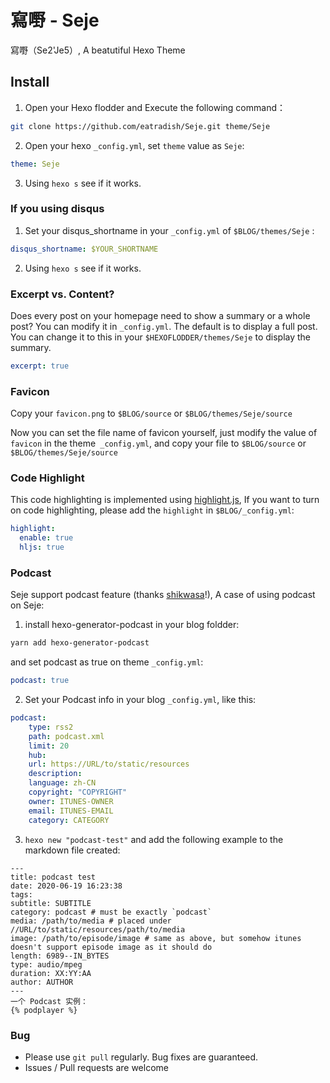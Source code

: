 # 寫嘢 - Seje
寫嘢（Se2'Je5）, A beatutiful Hexo Theme

## Install
1. Open your Hexo flodder and Execute the following command：

```bash
git clone https://github.com/eatradish/Seje.git theme/Seje
```

2. Open your hexo `_config.yml`, set `theme` value as `Seje`:

```yaml
theme: Seje
```

3. Using `hexo s` see if it works.

### If you using disqus
1. Set your disqus_shortname in your `_config.yml` of `$BLOG/themes/Seje` :
  ```yaml
  disqus_shortname: $YOUR_SHORTNAME
  ```

2. Using `hexo s` see if it works.

### Excerpt vs. Content?
Does every post on your homepage need to show a summary or a whole post? You can modify it in `_config.yml`. The default is to display a full post. You can change it to this in your `$HEXOFLODDER/themes/Seje` to display the summary.

```yaml
excerpt: true
```

### Favicon
Copy your `favicon.png` to `$BLOG/source` or `$BLOG/themes/Seje/source`

Now you can set the file name of favicon yourself, just modify the value of `favicon` in the theme` _config.yml`, and copy your file to `$BLOG/source` or `$BLOG/themes/Seje/source`

### Code Highlight
This code highlighting is implemented using [highlight.js](https://highlightjs.org/), If you want to turn on code highlighting, please add the `highlight` in `$BLOG/_config.yml`:

```yaml
highlight:
  enable: true
  hljs: true
```

### Podcast

Seje support podcast feature (thanks [shikwasa](https://github.com/jessuni/shikwasa)!), A case of using podcast on Seje:

1. install hexo-generator-podcast in your blog foldder:

```bash
yarn add hexo-generator-podcast
```

and set podcast as true on theme `_config.yml`:

```yaml
podcast: true
```

2. Set your Podcast info in your blog `_config.yml`, like this:

```yaml
podcast:
    type: rss2
    path: podcast.xml
    limit: 20
    hub:
    url: https://URL/to/static/resources
    description: 
    language: zh-CN
    copyright: "COPYRIGHT"
    owner: ITUNES-OWNER
    email: ITUNES-EMAIL
    category: CATEGORY
```

3. `hexo new "podcast-test"` and add the following example to the markdown file created:

```
---
title: podcast test
date: 2020-06-19 16:23:38
tags:
subtitle: SUBTITLE
category: podcast # must be exactly `podcast`
media: /path/to/media # placed under //URL/to/static/resources/path/to/media
image: /path/to/episode/image # same as above, but somehow itunes doesn't support episode image as it should do
length: 6989--IN_BYTES
type: audio/mpeg
duration: XX:YY:AA
author: AUTHOR
---
一个 Podcast 实例：
{% podplayer %}
```

### Bug
- Please use `git pull` regularly. Bug fixes are guaranteed.
- Issues / Pull requests are welcome
